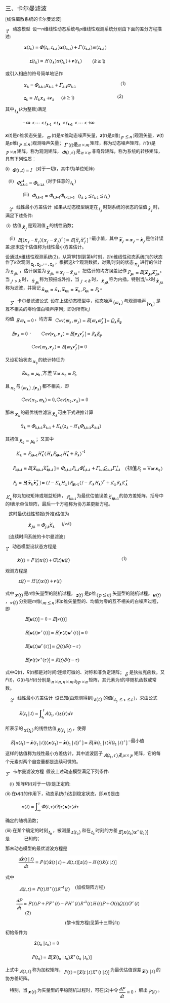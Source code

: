 <div class=Section1>
<p class=MsoNormal style='layout-grid-mode:char'><span lang=ZH-CN
style='font-size:14.0pt;font-family:宋体_GB2312'>三、卡尔曼滤波</span></p>
<p class=MsoNormal style='line-height:12.0pt;layout-grid-mode:char'><span
lang=EN-US style='font-family:宋体_GB2312'>[</span><span lang=ZH-CN
style='font-family:宋体_GB2312'>线性离散系统的卡尔曼滤波</span><span lang=EN-US
style='font-family:宋体_GB2312'>] </span></p>
<p class=MsoNormal style='line-height:12.0pt;layout-grid-mode:char'><sub><span
lang=EN-US style='font-family:宋体_GB2312'><img width=16 height=20
src="res/17e9d95da129bdd93c34fb6cc6aaaa52_5904_files/image002.gif" u1:shapes="_x0000_i1025"
align=absmiddle></span></sub><span lang=EN-US style='font-family:宋体_GB2312'>&nbsp;
</span><span lang=ZH-CN style='font-family:宋体_GB2312'>动态模型</span><span
lang=EN-US style='font-family:宋体_GB2312'>&nbsp; </span><span lang=ZH-CN
style='font-family:宋体_GB2312'>设一</span><i><span lang=EN-US>n</span></i><span
lang=ZH-CN style='font-family:宋体_GB2312'>维线性动态系统与</span><i><span lang=EN-US>p</span></i><span
lang=ZH-CN style='font-family:宋体_GB2312'>维线性观测系统分别由下面的差分方程描述</span><span
lang=EN-US style='font-family:宋体_GB2312'>:</span></p>
<p class=MsoNormal style='line-height:12.0pt;layout-grid-mode:char'><span
lang=EN-US style='font-family:宋体_GB2312'>&nbsp;&nbsp;&nbsp;&nbsp;&nbsp;&nbsp;&nbsp;&nbsp;&nbsp;&nbsp;&nbsp;&nbsp;&nbsp;&nbsp;&nbsp;
<sub><img width=267 height=24
src="res/17e9d95da129bdd93c34fb6cc6aaaa52_5904_files/image004.gif" u1:shapes="_x0000_i1026"></sub></span></p>
<p class=MsoNormal style='line-height:12.0pt;layout-grid-mode:char'><span
lang=EN-US style='font-family:宋体_GB2312'>&nbsp;&nbsp;&nbsp;&nbsp;&nbsp;&nbsp;&nbsp;&nbsp;&nbsp;&nbsp;&nbsp;&nbsp;&nbsp;&nbsp;&nbsp;&nbsp;&nbsp;&nbsp;&nbsp;&nbsp;
<sub><img width=171 height=24
src="res/17e9d95da129bdd93c34fb6cc6aaaa52_5904_files/image006.gif" u1:shapes="_x0000_i1027"></sub>&nbsp;&nbsp;&nbsp;&nbsp;&nbsp;&nbsp;&nbsp;&nbsp;<sub><img
width=47 height=21 src="res/17e9d95da129bdd93c34fb6cc6aaaa52_5904_files/image008.gif"
u1:shapes="_x0000_i1028"></sub></span></p>
<p class=MsoNormal style='line-height:12.0pt;layout-grid-mode:char'><span
lang=ZH-CN style='font-family:宋体_GB2312'>或引入相应的符号简单地记作</span></p>
<p class=MsoNormal style='line-height:12.0pt;layout-grid-mode:char'><span
lang=EN-US style='font-family:宋体_GB2312'>&nbsp;&nbsp;&nbsp;&nbsp;&nbsp;&nbsp;&nbsp;&nbsp;&nbsp;&nbsp;&nbsp;&nbsp;&nbsp;&nbsp;&nbsp;
<sub><img width=169 height=25
src="res/17e9d95da129bdd93c34fb6cc6aaaa52_5904_files/image010.gif" u1:shapes="_x0000_i1029"
align=absmiddle></sub>&nbsp;&nbsp;&nbsp;&nbsp;&nbsp;&nbsp;&nbsp;&nbsp;&nbsp;&nbsp;&nbsp;&nbsp;&nbsp;&nbsp;&nbsp;&nbsp;&nbsp;&nbsp;&nbsp;&nbsp;&nbsp;&nbsp;&nbsp;&nbsp;&nbsp;&nbsp;&nbsp;&nbsp;&nbsp;&nbsp;&nbsp;&nbsp;&nbsp;&nbsp;&nbsp;&nbsp;&nbsp;&nbsp;&nbsp;&nbsp;(</span><span
lang=EN-US>1</span><span lang=EN-US style='font-family:宋体_GB2312'>)</span></p>
<p class=MsoNormal style='line-height:12.0pt;layout-grid-mode:char'><span
lang=EN-US style='font-family:宋体_GB2312'>&nbsp;&nbsp;&nbsp;&nbsp;&nbsp;&nbsp;&nbsp;&nbsp;&nbsp;&nbsp;&nbsp;&nbsp;&nbsp;&nbsp;&nbsp;
<sub><img width=101 height=24
src="res/17e9d95da129bdd93c34fb6cc6aaaa52_5904_files/image012.gif" u1:shapes="_x0000_i1030"
align=absmiddle></sub>&nbsp;&nbsp;&nbsp;&nbsp;&nbsp;<sub><img width=47
height=21 src="res/17e9d95da129bdd93c34fb6cc6aaaa52_5904_files/image014.gif"
u1:shapes="_x0000_i1031" align=absmiddle></sub>&nbsp;&nbsp;&nbsp;&nbsp;&nbsp;&nbsp;&nbsp;&nbsp;&nbsp;&nbsp;&nbsp;&nbsp;&nbsp;&nbsp;&nbsp;&nbsp;&nbsp;&nbsp;&nbsp;&nbsp;&nbsp;&nbsp;&nbsp;&nbsp;&nbsp;&nbsp;&nbsp;&nbsp;&nbsp;&nbsp;&nbsp;&nbsp;&nbsp;&nbsp;&nbsp;&nbsp;&nbsp;&nbsp;(</span><span
lang=EN-US>2</span><span lang=EN-US style='font-family:宋体_GB2312'>)</span></p>
<p class=MsoNormal style='line-height:12.0pt;layout-grid-mode:char'><span
lang=ZH-CN style='font-family:宋体_GB2312'>其中</span><sub><span lang=EN-US
style='font-family:宋体_GB2312'><img width=15 height=24
src="res/17e9d95da129bdd93c34fb6cc6aaaa52_5904_files/image016.gif" u1:shapes="_x0000_i1032"
align=absmiddle></span></sub><span lang=EN-US style='font-family:宋体_GB2312'>(</span><i><span
lang=EN-US>k</span></i><span lang=ZH-CN style='font-family:宋体_GB2312'>为整数</span><span
lang=EN-US style='font-family:宋体_GB2312'>)</span><span lang=ZH-CN
style='font-family:宋体_GB2312'>满足</span></p>
<p class=MsoNormal style='line-height:12.0pt;layout-grid-mode:char'><span
lang=EN-US style='font-family:宋体_GB2312'>&nbsp;&nbsp;&nbsp;&nbsp; &nbsp;&nbsp;&nbsp;&nbsp;&nbsp;&nbsp;&nbsp;&nbsp;&nbsp;&nbsp;<sub><img
width=232 height=24 src="res/17e9d95da129bdd93c34fb6cc6aaaa52_5904_files/image018.gif"
u1:shapes="_x0000_i1033"></sub></span></p>
<p class=MsoNormal style='line-height:12.0pt;layout-grid-mode:char'><b><i><span
lang=EN-US>x</span></i></b><span lang=EN-US>(<i>t</i>)</span><span lang=ZH-CN
style='font-family:宋体_GB2312'>是</span><i><span lang=EN-US>n</span></i><span
lang=ZH-CN style='font-family:宋体_GB2312'>维状态矢量，</span><i><sub><span lang=EN-US
style='font-family:宋体_GB2312'><img width=17 height=15
src="res/17e9d95da129bdd93c34fb6cc6aaaa52_5904_files/image020.gif" u1:shapes="_x0000_i1034"
align=absmiddle></span></sub></i><span lang=EN-US>(<i>t</i>)</span><span
lang=ZH-CN style='font-family:宋体_GB2312'>是</span><i><span lang=EN-US>m</span></i><span
lang=ZH-CN style='font-family:宋体_GB2312'>维动态噪声矢量，</span><b><i><span lang=EN-US>z</span></i></b><span
lang=EN-US>(<i>t</i>)</span><span lang=ZH-CN style='font-family:宋体_GB2312'>是</span><i><span
lang=EN-US>p</span></i><span lang=ZH-CN style='font-family:宋体_GB2312'>维</span><span
lang=EN-US style='font-family:宋体_GB2312'>(<sub><img width=40 height=20
src="res/17e9d95da129bdd93c34fb6cc6aaaa52_5904_files/image022.gif" u1:shapes="_x0000_i1035"
align=absmiddle></sub>)</span><span lang=ZH-CN style='font-family:宋体_GB2312'>观测矢量，</span><b><i><span
lang=EN-US>v</span></i></b><span lang=EN-US>(<i>t</i>)</span><span lang=ZH-CN
style='font-family:宋体_GB2312'>是</span><i><span lang=EN-US>p</span></i><span
lang=ZH-CN style='font-family:宋体_GB2312'>维</span><span lang=EN-US
style='font-family:宋体_GB2312'>(<sub><img width=40 height=20
src="res/17e9d95da129bdd93c34fb6cc6aaaa52_5904_files/image024.gif" u1:shapes="_x0000_i1036"
align=absmiddle></sub>)</span><span lang=ZH-CN style='font-family:宋体_GB2312'>观测噪声矢量；</span><sub><span
lang=EN-US style='font-family:宋体_GB2312'><img width=84 height=23
src="res/17e9d95da129bdd93c34fb6cc6aaaa52_5904_files/image026.gif" u1:shapes="_x0000_i1037"
align=absmiddle></span></sub><span lang=ZH-CN style='font-family:宋体_GB2312'>矩阵，称为动态噪声矩阵，</span><i><span
lang=EN-US>H</span></i><span lang=EN-US>(<i>t</i>)</span><span lang=ZH-CN
style='font-family:宋体_GB2312'>是</span><sub><span lang=EN-US style='font-family:
宋体_GB2312'><img width=37 height=17
src="res/17e9d95da129bdd93c34fb6cc6aaaa52_5904_files/image028.gif" u1:shapes="_x0000_i1038"
align=absmiddle></span></sub><span lang=ZH-CN style='font-family:宋体_GB2312'>矩阵，称为观测矩阵，</span><sub><span
lang=EN-US style='font-family:宋体_GB2312'><img width=47 height=21
src="res/17e9d95da129bdd93c34fb6cc6aaaa52_5904_files/image030.gif" u1:shapes="_x0000_i1039"
align=absmiddle></span></sub><span lang=ZH-CN style='font-family:宋体_GB2312'>是</span><sub><span
lang=EN-US style='font-family:宋体_GB2312'><img width=35 height=16
src="res/17e9d95da129bdd93c34fb6cc6aaaa52_5904_files/image032.gif" u1:shapes="_x0000_i1059"
align=absmiddle></span></sub><span lang=ZH-CN style='font-family:宋体_GB2312'>非奇异矩阵，称为系统的转移矩阵，具有下列性质∶</span></p>
<p class=MsoNormal style='line-height:12.0pt;layout-grid-mode:char'><span
lang=EN-US>(i</span><span lang=EN-US style='font-family:宋体_GB2312'>)&nbsp; <sub><img
width=69 height=21 src="res/17e9d95da129bdd93c34fb6cc6aaaa52_5904_files/image034.gif"
u1:shapes="_x0000_i1060" align=absmiddle></sub>&nbsp;&nbsp;(</span><span
lang=ZH-CN style='font-family:宋体_GB2312'>对于一切</span><i><span lang=EN-US>t</span></i><span
lang=ZH-CN style='font-family:宋体_GB2312'>，其中</span><i><span lang=EN-US>I</span></i><span
lang=ZH-CN style='font-family:宋体_GB2312'>为单位矩阵</span><span lang=EN-US
style='font-family:宋体_GB2312'>)</span></p>
<p class=MsoNormal style='line-height:12.0pt;layout-grid-mode:char'><span
lang=EN-US style='font-family:宋体_GB2312'>&nbsp;&nbsp; (</span><span lang=EN-US>ii</span><span
lang=EN-US style='font-family:宋体_GB2312'>)&nbsp; <sub><img width=92 height=27
src="res/17e9d95da129bdd93c34fb6cc6aaaa52_5904_files/image036.gif" u1:shapes="_x0000_i1061"
align=absmiddle></sub>&nbsp;(</span><span lang=ZH-CN style='font-family:宋体_GB2312'>对于任意的</span><sub><span
lang=EN-US style='font-family:宋体_GB2312'><img width=15 height=24
src="res/17e9d95da129bdd93c34fb6cc6aaaa52_5904_files/image038.gif" u1:shapes="_x0000_i1062"
align=absmiddle></span></sub><span lang=EN-US style='font-family:宋体_GB2312'>)</span></p>
<p class=MsoNormal style='margin-left:36.0pt;text-indent:-18.0pt;line-height:
12.0pt;layout-grid-mode:char'><span lang=EN-US style='font-size:7.0pt'>&nbsp;&nbsp;&nbsp;&nbsp;&nbsp;&nbsp;&nbsp;&nbsp;&nbsp;&nbsp;&nbsp;
</span><span lang=EN-US style='font-family:宋体_GB2312'>(</span><span lang=EN-US>iii</span><span
lang=EN-US style='font-family:宋体_GB2312'>)&nbsp; <sub><img width=139 height=25
src="res/17e9d95da129bdd93c34fb6cc6aaaa52_5904_files/image040.gif" u1:shapes="_x0000_i1063"
align=absmiddle></sub>&nbsp;&nbsp;<sub><img width=105 height=24
src="res/17e9d95da129bdd93c34fb6cc6aaaa52_5904_files/image042.gif" u1:shapes="_x0000_i1064"
align=absmiddle></sub></span></p>
<p class=MsoNormal style='line-height:12.0pt;layout-grid-mode:char'><span
lang=EN-US style='font-family:宋体_GB2312'>&nbsp;&nbsp; <sub><img width=17
height=20 src="res/17e9d95da129bdd93c34fb6cc6aaaa52_5904_files/image044.gif"
u1:shapes="_x0000_i1065" align=absmiddle></sub>&nbsp;&nbsp;</span><span
lang=ZH-CN style='font-family:宋体_GB2312'>线性最小方差估计</span><span lang=EN-US
style='font-family:宋体_GB2312'>&nbsp; </span><span lang=ZH-CN style='font-family:
宋体_GB2312'>如果从动态模型确定在</span><sub><span lang=EN-US style='font-family:宋体_GB2312'><img
width=15 height=25 src="res/17e9d95da129bdd93c34fb6cc6aaaa52_5904_files/image046.gif"
u1:shapes="_x0000_i1066" align=absmiddle></span></sub><span lang=ZH-CN
style='font-family:宋体_GB2312'>时刻系统的状态的估值</span><sub><span lang=EN-US
style='font-family:宋体_GB2312'><img width=19 height=25
src="res/17e9d95da129bdd93c34fb6cc6aaaa52_5904_files/image048.gif" u1:shapes="_x0000_i1067"
align=absmiddle></span></sub><span lang=ZH-CN style='font-family:宋体_GB2312'>时，满足下述条件</span><span
lang=EN-US style='font-family:宋体_GB2312'>:</span></p>
<p class=MsoNormal style='line-height:12.0pt;layout-grid-mode:char'><span
lang=EN-US style='font-family:宋体_GB2312'>&nbsp;(</span><span lang=EN-US>i</span><span
lang=EN-US style='font-family:宋体_GB2312'>)&nbsp; </span><span lang=ZH-CN
style='font-family:宋体_GB2312'>估值</span><sub><span lang=EN-US style='font-family:
宋体_GB2312'><img width=20 height=25
src="res/17e9d95da129bdd93c34fb6cc6aaaa52_5904_files/image050.gif" u1:shapes="_x0000_i1068"
align=absmiddle></span></sub><span lang=ZH-CN style='font-family:宋体_GB2312'>是观测值</span><sub><span
lang=EN-US style='font-family:宋体_GB2312'><img width=12 height=15
src="res/17e9d95da129bdd93c34fb6cc6aaaa52_5904_files/image052.gif" u1:shapes="_x0000_i1069"
align=absmiddle></span></sub><span lang=ZH-CN style='font-family:宋体_GB2312'>的线性函数；</span></p>
<p class=MsoNormal style='line-height:12.0pt;layout-grid-mode:char'><span
lang=EN-US style='font-family:宋体_GB2312'>&nbsp;&nbsp;&nbsp; (</span><span
lang=EN-US>ii</span><span lang=EN-US style='font-family:宋体_GB2312'>)&nbsp; <sub><img
width=228 height=27 src="res/17e9d95da129bdd93c34fb6cc6aaaa52_5904_files/image054.gif"
u1:shapes="_x0000_i1070" align=absmiddle></sub>=</span><span lang=ZH-CN
style='font-family:宋体_GB2312'>最小值，其中</span><sub><span lang=EN-US
style='font-family:宋体_GB2312'><img width=87 height=25
src="res/17e9d95da129bdd93c34fb6cc6aaaa52_5904_files/image056.gif" u1:shapes="_x0000_i1071"
align=absmiddle></span></sub><span lang=ZH-CN style='font-family:宋体_GB2312'>是估计误差</span><span
lang=EN-US style='font-family:宋体_GB2312'>;</span><span lang=ZH-CN
style='font-family:宋体_GB2312'>那末这个估值称为线性最小方差估计。</span></p>
<p class=MsoNormal style='line-height:12.0pt;layout-grid-mode:char'><span
lang=ZH-CN style='font-family:宋体_GB2312'>设通过</span><i><span lang=EN-US>p</span></i><span
lang=ZH-CN style='font-family:宋体_GB2312'>维线性观测系统</span><span lang=EN-US
style='font-family:宋体_GB2312'>(</span><span lang=EN-US>2</span><span
lang=EN-US style='font-family:宋体_GB2312'>)</span><span lang=ZH-CN
style='font-family:宋体_GB2312'>，从第</span><span lang=EN-US>1</span><span
lang=ZH-CN style='font-family:宋体_GB2312'>时刻到第</span><i><span lang=EN-US>k</span></i><span
lang=ZH-CN style='font-family:宋体_GB2312'>时刻，对</span><i><span lang=EN-US>n</span></i><span
lang=ZH-CN style='font-family:宋体_GB2312'>维线性动态系统</span><span lang=EN-US
style='font-family:宋体_GB2312'>(</span><span lang=EN-US>1</span><span
lang=EN-US style='font-family:宋体_GB2312'>)</span><span lang=ZH-CN
style='font-family:宋体_GB2312'>的状态作了</span><i><span lang=EN-US>k</span></i><span
lang=ZH-CN style='font-family:宋体_GB2312'>次观测</span><sub><span lang=EN-US
style='font-family:宋体_GB2312'><img width=79 height=24
src="res/17e9d95da129bdd93c34fb6cc6aaaa52_5904_files/image058.gif" u1:shapes="_x0000_i1072"
align=absmiddle></span></sub><span lang=ZH-CN style='font-family:宋体_GB2312'>，根据这</span><i><span
lang=EN-US>k</span></i><span lang=ZH-CN style='font-family:宋体_GB2312'>个观测数据，对第</span><i><span
lang=EN-US>j</span></i><span lang=ZH-CN style='font-family:宋体_GB2312'>时刻的状态</span><sub><span
lang=EN-US style='font-family:宋体_GB2312'><img width=20 height=25
src="res/17e9d95da129bdd93c34fb6cc6aaaa52_5904_files/image060.gif" u1:shapes="_x0000_i1073"
align=absmiddle></span></sub><span lang=ZH-CN style='font-family:宋体_GB2312'>进行的估计为</span><sub><span
lang=EN-US style='font-family:宋体_GB2312'><img width=27 height=25
src="res/17e9d95da129bdd93c34fb6cc6aaaa52_5904_files/image062.gif" u1:shapes="_x0000_i1074"
align=absmiddle></span></sub><span lang=EN-US style='font-family:宋体_GB2312'> </span><span
lang=ZH-CN style='font-family:宋体_GB2312'>，估计误差为</span><sub><span lang=EN-US
style='font-family:宋体_GB2312'><img width=101 height=25
src="res/17e9d95da129bdd93c34fb6cc6aaaa52_5904_files/image064.gif" u1:shapes="_x0000_i1075"
align=absmiddle></span></sub><span lang=ZH-CN style='font-family:宋体_GB2312'>，把估计的均方误差记作</span><sub><span
lang=EN-US style='font-family:宋体_GB2312'><img width=105 height=27
src="res/17e9d95da129bdd93c34fb6cc6aaaa52_5904_files/image066.gif" u1:shapes="_x0000_i1076"
align=absmiddle></span></sub><span lang=ZH-CN style='font-family:宋体_GB2312'>。当</span><sub><span
lang=EN-US style='font-family:宋体_GB2312'><img width=39 height=21
src="res/17e9d95da129bdd93c34fb6cc6aaaa52_5904_files/image068.gif" u1:shapes="_x0000_i1077"
align=absmiddle></span></sub><span lang=ZH-CN style='font-family:宋体_GB2312'>时，</span><sub><span
lang=EN-US style='font-family:宋体_GB2312'><img width=27 height=25
src="res/17e9d95da129bdd93c34fb6cc6aaaa52_5904_files/image070.gif" u1:shapes="_x0000_i1078"
align=absmiddle></span></sub><span lang=ZH-CN style='font-family:宋体_GB2312'>称为预报或外推，当</span><sub><span
lang=EN-US style='font-family:宋体_GB2312'><img width=39 height=21
src="res/17e9d95da129bdd93c34fb6cc6aaaa52_5904_files/image072.gif" u1:shapes="_x0000_i1079"
align=absmiddle></span></sub><span lang=ZH-CN style='font-family:宋体_GB2312'>时，</span><sub><span
lang=EN-US style='font-family:宋体_GB2312'><img width=27 height=25
src="res/17e9d95da129bdd93c34fb6cc6aaaa52_5904_files/image074.gif" u1:shapes="_x0000_i1080"
align=absmiddle></span></sub><span lang=ZH-CN style='font-family:宋体_GB2312'>称为内插。特别当</span><i><span
lang=EN-US>j</span></i><span lang=EN-US>=<i>k</i></span><span lang=ZH-CN
style='font-family:宋体_GB2312'>时</span><sub><span lang=EN-US style='font-family:
宋体_GB2312'><img width=27 height=25
src="res/17e9d95da129bdd93c34fb6cc6aaaa52_5904_files/image076.gif" u1:shapes="_x0000_i1081"
align=absmiddle></span></sub><span lang=ZH-CN style='font-family:宋体_GB2312'>称为滤波，并简记</span><sub><span
lang=EN-US style='font-family:宋体_GB2312'><img width=188 height=25
src="res/17e9d95da129bdd93c34fb6cc6aaaa52_5904_files/image078.gif" u1:shapes="_x0000_i1082"
align=absmiddle></span></sub><span lang=ZH-CN style='font-family:宋体_GB2312'>。</span></p>
<p class=MsoNormal style='line-height:12.0pt;layout-grid-mode:char'><span
lang=EN-US style='font-family:宋体_GB2312'>&nbsp;&nbsp;&nbsp; <sub><img width=17
height=21 src="res/17e9d95da129bdd93c34fb6cc6aaaa52_5904_files/image080.gif"
u1:shapes="_x0000_i1083" align=absmiddle></sub>&nbsp;&nbsp;</span><span
lang=ZH-CN style='font-family:宋体_GB2312'>卡尔曼滤波公式</span><span lang=EN-US
style='font-family:宋体_GB2312'>&nbsp; </span><span lang=ZH-CN style='font-family:
宋体_GB2312'>设在上述动态模型中，动态噪声</span><sub><span lang=EN-US style='font-family:宋体_GB2312'><img
width=36 height=24 src="res/17e9d95da129bdd93c34fb6cc6aaaa52_5904_files/image082.gif"
u1:shapes="_x0000_i1084" align=absmiddle></span></sub><span lang=ZH-CN
style='font-family:宋体_GB2312'>与观测噪声</span><sub><span lang=EN-US
style='font-family:宋体_GB2312'><img width=32 height=24
src="res/17e9d95da129bdd93c34fb6cc6aaaa52_5904_files/image084.gif" u1:shapes="_x0000_i1085"
align=absbottom></span></sub><span lang=ZH-CN style='font-family:宋体_GB2312'>是互不相关的零均值白噪声序列；即对所有</span><i><span
lang=EN-US>k,j</span></i></p>
<p class=MsoNormal style='line-height:12.0pt;layout-grid-mode:char'><span
lang=ZH-CN style='font-family:宋体_GB2312'>均值 </span><sub><span lang=EN-US
style='font-family:宋体_GB2312'><img width=61 height=24
src="res/17e9d95da129bdd93c34fb6cc6aaaa52_5904_files/image086.gif" u1:shapes="_x0000_i1086"
align=absmiddle></span></sub><span lang=ZH-CN style='font-family:宋体_GB2312'>，均方差</span><span
lang=EN-US style='font-family:宋体_GB2312'>&nbsp; <sub><img width=215 height=27
src="res/17e9d95da129bdd93c34fb6cc6aaaa52_5904_files/image088.gif" u1:shapes="_x0000_i1087"
align=absmiddle></sub></span></p>
<p class=MsoNormal style='line-height:12.0pt;layout-grid-mode:char'><span
lang=EN-US style='font-family:宋体_GB2312'>&nbsp;&nbsp;&nbsp;&nbsp; <sub><img
width=56 height=24 src="res/17e9d95da129bdd93c34fb6cc6aaaa52_5904_files/image090.gif"
u1:shapes="_x0000_i1088" align=absmiddle></sub>&nbsp;,&nbsp;&nbsp;&nbsp;&nbsp;&nbsp;&nbsp;&nbsp;&nbsp;
<sub><img width=197 height=27
src="res/17e9d95da129bdd93c34fb6cc6aaaa52_5904_files/image092.gif" u1:shapes="_x0000_i1089"
align=absmiddle></sub></span></p>
<p class=MsoNormal style='line-height:12.0pt;layout-grid-mode:char'><span
lang=EN-US style='font-family:宋体_GB2312'>&nbsp;&nbsp;&nbsp;&nbsp;&nbsp;&nbsp;&nbsp;&nbsp;&nbsp;&nbsp;&nbsp;&nbsp;&nbsp;&nbsp;&nbsp;&nbsp;&nbsp;&nbsp;&nbsp;&nbsp;&nbsp;&nbsp;
<sub><img width=180 height=27
src="res/17e9d95da129bdd93c34fb6cc6aaaa52_5904_files/image094.gif" u1:shapes="_x0000_i1090"></sub></span></p>
<p class=MsoNormal style='line-height:12.0pt;layout-grid-mode:char'><span
lang=ZH-CN style='font-family:宋体_GB2312'>又设初始状态</span><sub><span lang=EN-US
style='font-family:宋体_GB2312'><img width=20 height=24
src="res/17e9d95da129bdd93c34fb6cc6aaaa52_5904_files/image096.gif" u1:shapes="_x0000_i1091"
align=absmiddle></span></sub><span lang=ZH-CN style='font-family:宋体_GB2312'>的统计特征为</span></p>
<p class=MsoNormal style='line-height:12.0pt;layout-grid-mode:char'><span
lang=EN-US style='font-family:宋体_GB2312'>&nbsp;&nbsp;&nbsp;&nbsp;&nbsp;&nbsp;&nbsp;&nbsp;&nbsp;&nbsp;&nbsp;&nbsp;&nbsp;
<sub><img width=179 height=24
src="res/17e9d95da129bdd93c34fb6cc6aaaa52_5904_files/image098.gif" u1:shapes="_x0000_i1092"></sub></span></p>
<p class=MsoNormal style='line-height:12.0pt;layout-grid-mode:char'><span
lang=ZH-CN style='font-family:宋体_GB2312'>且</span><sub><span lang=EN-US
style='font-family:宋体_GB2312'><img width=20 height=24
src="res/17e9d95da129bdd93c34fb6cc6aaaa52_5904_files/image100.gif" u1:shapes="_x0000_i1093"
align=absmiddle></span></sub><span lang=ZH-CN style='font-family:宋体_GB2312'>与</span><sub><span
lang=EN-US style='font-family:宋体_GB2312'><img width=69 height=24
src="res/17e9d95da129bdd93c34fb6cc6aaaa52_5904_files/image102.gif" u1:shapes="_x0000_i1094"
align=absmiddle></span></sub><span lang=ZH-CN style='font-family:宋体_GB2312'>都不相关，即</span></p>
<p class=MsoNormal style='line-height:12.0pt;layout-grid-mode:char'><span
lang=EN-US style='font-family:宋体_GB2312'>&nbsp;&nbsp;&nbsp;&nbsp;&nbsp;&nbsp;&nbsp;&nbsp;&nbsp;&nbsp;&nbsp;&nbsp;&nbsp;
<sub><img width=216 height=24
src="res/17e9d95da129bdd93c34fb6cc6aaaa52_5904_files/image104.gif" u1:shapes="_x0000_i1095"></sub></span></p>
<p class=MsoNormal style='line-height:12.0pt;layout-grid-mode:char'><span
lang=ZH-CN style='font-family:宋体_GB2312'>那末</span><sub><span lang=EN-US
style='font-family:宋体_GB2312'><img width=20 height=24
src="res/17e9d95da129bdd93c34fb6cc6aaaa52_5904_files/image106.gif" u1:shapes="_x0000_i1096"
align=absmiddle></span></sub><span lang=ZH-CN style='font-family:宋体_GB2312'>的最优线性滤波</span><sub><span
lang=EN-US style='font-family:宋体_GB2312'><img width=20 height=24
src="res/17e9d95da129bdd93c34fb6cc6aaaa52_5904_files/image108.gif" u1:shapes="_x0000_i1097"
align=absmiddle></span></sub><span lang=ZH-CN style='font-family:宋体_GB2312'>可由下式递推计算</span></p>
<p class=MsoNormal style='line-height:12.0pt;layout-grid-mode:char'><span
lang=EN-US style='font-family:宋体_GB2312'>&nbsp;&nbsp;&nbsp;&nbsp;&nbsp;&nbsp;&nbsp;&nbsp;&nbsp;&nbsp;&nbsp;&nbsp;
<sub><img width=260 height=25
src="res/17e9d95da129bdd93c34fb6cc6aaaa52_5904_files/image110.gif" u1:shapes="_x0000_i1098"></sub></span></p>
<p class=MsoNormal style='line-height:12.0pt;layout-grid-mode:char'><span
lang=ZH-CN style='font-family:宋体_GB2312'>其初值</span><sub><span lang=EN-US
style='font-family:宋体_GB2312'><img width=55 height=24
src="res/17e9d95da129bdd93c34fb6cc6aaaa52_5904_files/image112.gif" u1:shapes="_x0000_i1099"
align=absmiddle></span></sub><span lang=ZH-CN style='font-family:宋体_GB2312'>；又其中</span></p>
<p class=MsoNormal style='line-height:12.0pt;layout-grid-mode:char'><span
lang=EN-US style='font-family:宋体_GB2312'>&nbsp;&nbsp;&nbsp;&nbsp;&nbsp;&nbsp;&nbsp;&nbsp;
<sub><img width=223 height=27
src="res/17e9d95da129bdd93c34fb6cc6aaaa52_5904_files/image114.gif" u1:shapes="_x0000_i1100"></sub></span></p>
<p class=MsoNormal style='line-height:12.0pt;layout-grid-mode:char'><span
lang=EN-US style='font-family:宋体_GB2312'>&nbsp;&nbsp;&nbsp;&nbsp;&nbsp; <sub><img
width=345 height=27 src="res/17e9d95da129bdd93c34fb6cc6aaaa52_5904_files/image116.gif"
u1:shapes="_x0000_i1101"></sub>&nbsp;&nbsp;&nbsp;<sub><img width=123 height=24
src="res/17e9d95da129bdd93c34fb6cc6aaaa52_5904_files/image118.gif" u1:shapes="_x0000_i1102"></sub></span></p>
<p class=MsoNormal style='line-height:12.0pt;layout-grid-mode:char'><span
lang=EN-US style='font-family:宋体_GB2312'>&nbsp;&nbsp;&nbsp;&nbsp;&nbsp; <sub><img
width=368 height=27 src="res/17e9d95da129bdd93c34fb6cc6aaaa52_5904_files/image120.gif"
u1:shapes="_x0000_i1103"></sub></span></p>
<p class=MsoNormal style='line-height:12.0pt;layout-grid-mode:char'><sub><span
lang=EN-US style='font-family:宋体_GB2312'><img width=23 height=24
src="res/17e9d95da129bdd93c34fb6cc6aaaa52_5904_files/image122.gif" u1:shapes="_x0000_i1104"
align=absmiddle></span></sub><span lang=ZH-CN style='font-family:宋体_GB2312'>称为加权矩阵或增益矩阵，</span><sub><span
lang=EN-US style='font-family:宋体_GB2312'><img width=35 height=25
src="res/17e9d95da129bdd93c34fb6cc6aaaa52_5904_files/image124.gif" u1:shapes="_x0000_i1105"
align=absmiddle></span></sub><span lang=ZH-CN style='font-family:宋体_GB2312'>为最优估值误差</span><sub><span
lang=EN-US style='font-family:宋体_GB2312'><img width=36 height=25
src="res/17e9d95da129bdd93c34fb6cc6aaaa52_5904_files/image126.gif" u1:shapes="_x0000_i1106"
align=absmiddle></span></sub><span lang=ZH-CN style='font-family:宋体_GB2312'>的协方差矩阵，括号中的</span><i><span
lang=EN-US>I</span></i><span lang=ZH-CN style='font-family:宋体_GB2312'>表示单位矩阵，最后一个方程称为协方差更新方程。</span></p>
<p class=MsoNormal style='line-height:12.0pt;layout-grid-mode:char'><span
lang=EN-US style='font-family:宋体_GB2312'>&nbsp;&nbsp; </span><span lang=ZH-CN
style='font-family:宋体_GB2312'>这时最优线性预报</span><span lang=EN-US style='font-family:
宋体_GB2312'>(</span><span lang=ZH-CN style='font-family:宋体_GB2312'>外推</span><span
lang=EN-US style='font-family:宋体_GB2312'>)</span><span lang=ZH-CN
style='font-family:宋体_GB2312'>估值为</span></p>
<p class=MsoNormal style='line-height:12.0pt;layout-grid-mode:char'><span
lang=EN-US style='font-family:宋体_GB2312'>&nbsp;&nbsp;&nbsp;&nbsp;&nbsp;&nbsp;&nbsp;&nbsp;&nbsp;&nbsp;&nbsp;&nbsp;&nbsp;&nbsp;&nbsp;&nbsp;&nbsp;&nbsp;&nbsp;
<sub><img width=88 height=26
src="res/17e9d95da129bdd93c34fb6cc6aaaa52_5904_files/image128.gif" u1:shapes="_x0000_i1107"
align=absmiddle></sub>&nbsp;&nbsp;&nbsp;&nbsp;&nbsp;&nbsp;(</span><i><span
lang=EN-US>j</span></i><span lang=EN-US>&gt;<i>k</i></span><span lang=EN-US
style='font-family:宋体_GB2312'>)</span></p>
<p class=MsoNormal style='line-height:12.0pt;layout-grid-mode:char'><span
lang=EN-US style='font-family:宋体_GB2312'>&nbsp;&nbsp; [</span><span lang=ZH-CN
style='font-family:宋体_GB2312'>连续时间系统的卡尔曼滤波</span><span lang=EN-US
style='font-family:宋体_GB2312'>]</span></p>
<p class=MsoNormal style='line-height:12.0pt;layout-grid-mode:char'><sub><span
lang=EN-US style='font-family:宋体_GB2312'><img width=15 height=20
src="res/17e9d95da129bdd93c34fb6cc6aaaa52_5904_files/image130.gif" u1:shapes="_x0000_i1108"
align=absmiddle></span></sub><span lang=EN-US style='font-family:宋体_GB2312'>&nbsp;
</span><span lang=ZH-CN style='font-family:宋体_GB2312'>动态模型设状态方程是</span></p>
<p class=MsoNormal style='line-height:12.0pt;layout-grid-mode:char'><span
lang=EN-US style='font-family:宋体_GB2312'>&nbsp;&nbsp;&nbsp;&nbsp;&nbsp;&nbsp;&nbsp;&nbsp;&nbsp;
<sub><img width=172 height=21
src="res/17e9d95da129bdd93c34fb6cc6aaaa52_5904_files/image132.gif" u1:shapes="_x0000_i1109"
align=absmiddle></sub>&nbsp;&nbsp;&nbsp;&nbsp;&nbsp;&nbsp;&nbsp;&nbsp;&nbsp;&nbsp;&nbsp;&nbsp;&nbsp;&nbsp;&nbsp;&nbsp;&nbsp;&nbsp;&nbsp;&nbsp;&nbsp;&nbsp;&nbsp;&nbsp;&nbsp;&nbsp;&nbsp;&nbsp;&nbsp;&nbsp;&nbsp;&nbsp;&nbsp;&nbsp;&nbsp;&nbsp;&nbsp;&nbsp;&nbsp;&nbsp;&nbsp;&nbsp;&nbsp;&nbsp;&nbsp;&nbsp;(</span><span
lang=EN-US>1</span><span lang=EN-US style='font-family:宋体_GB2312'>)</span></p>
<p class=MsoNormal style='line-height:12.0pt;layout-grid-mode:char'><span
lang=ZH-CN style='font-family:宋体_GB2312'>观测方程是</span></p>
<p class=MsoNormal style='line-height:12.0pt;layout-grid-mode:char'><span
lang=EN-US style='font-family:宋体_GB2312'>&nbsp;&nbsp;&nbsp;&nbsp;&nbsp;&nbsp;&nbsp;&nbsp;&nbsp;&nbsp;
<sub><img width=141 height=21
src="res/17e9d95da129bdd93c34fb6cc6aaaa52_5904_files/image134.gif" u1:shapes="_x0000_i1110"></sub></span></p>
<p class=MsoNormal style='line-height:12.0pt;layout-grid-mode:char'><span
lang=ZH-CN style='font-family:宋体_GB2312'>式中</span><sub><span lang=EN-US
style='font-family:宋体_GB2312'><img width=31 height=21
src="res/17e9d95da129bdd93c34fb6cc6aaaa52_5904_files/image136.gif" u1:shapes="_x0000_i1111"
align=absmiddle></span></sub><span lang=ZH-CN style='font-family:宋体_GB2312'>是</span><i><span
lang=EN-US>n</span></i><span lang=ZH-CN style='font-family:宋体_GB2312'>维矢量型的随机过程，</span><sub><span
lang=EN-US style='font-family:宋体_GB2312'><img width=29 height=21
src="res/17e9d95da129bdd93c34fb6cc6aaaa52_5904_files/image138.gif" u1:shapes="_x0000_i1112"
align=absmiddle></span></sub><span lang=ZH-CN style='font-family:宋体_GB2312'>是</span><i><span
lang=EN-US>p</span></i><span lang=ZH-CN style='font-family:宋体_GB2312'>维</span><sub><span
lang=EN-US style='font-family:宋体_GB2312'><img width=52 height=21
src="res/17e9d95da129bdd93c34fb6cc6aaaa52_5904_files/image140.gif" u1:shapes="_x0000_i1113"
align=absmiddle></span></sub><span lang=ZH-CN style='font-family:宋体_GB2312'>矢量型的随机过程。</span><sub><span
lang=EN-US style='font-family:宋体_GB2312'><img width=31 height=21
src="res/17e9d95da129bdd93c34fb6cc6aaaa52_5904_files/image142.gif" u1:shapes="_x0000_i1114"
align=absmiddle></span></sub><span lang=ZH-CN style='font-family:宋体_GB2312'>，</span><sub><span
lang=EN-US style='font-family:宋体_GB2312'><img width=29 height=21
src="res/17e9d95da129bdd93c34fb6cc6aaaa52_5904_files/image144.gif" u1:shapes="_x0000_i1115"
align=absmiddle></span></sub><span lang=ZH-CN style='font-family:宋体_GB2312'>分别是</span><i><span
lang=EN-US>m</span></i><span lang=ZH-CN style='font-family:宋体_GB2312'>维</span><span
lang=EN-US style='font-family:宋体_GB2312'>(<sub><img width=41 height=17
src="res/17e9d95da129bdd93c34fb6cc6aaaa52_5904_files/image146.gif" u1:shapes="_x0000_i1116"
align=absmiddle></sub>)</span><span lang=ZH-CN style='font-family:宋体_GB2312'>和</span><i><span
lang=EN-US>p</span></i><span lang=ZH-CN style='font-family:宋体_GB2312'>维矢量型的、均值为零的互不相关的白噪声过程，即</span></p>
<p class=MsoNormal style='line-height:12.0pt;layout-grid-mode:char'><span
lang=EN-US style='font-family:宋体_GB2312'>&nbsp;&nbsp;&nbsp;&nbsp;&nbsp;&nbsp;&nbsp;&nbsp;&nbsp;&nbsp;&nbsp;&nbsp;&nbsp;&nbsp;&nbsp;&nbsp;
<sub><img width=137 height=21
src="res/17e9d95da129bdd93c34fb6cc6aaaa52_5904_files/image148.gif" u1:shapes="_x0000_i1117"></sub></span></p>
<p class=MsoNormal style='line-height:12.0pt;layout-grid-mode:char'><span
lang=EN-US style='font-family:宋体_GB2312'>&nbsp;&nbsp;&nbsp;&nbsp;&nbsp;&nbsp;&nbsp;&nbsp;&nbsp;&nbsp;&nbsp;&nbsp;&nbsp;&nbsp;&nbsp;&nbsp;
<sub><img width=203 height=24
src="res/17e9d95da129bdd93c34fb6cc6aaaa52_5904_files/image150.gif" u1:shapes="_x0000_i1118"></sub></span></p>
<p class=MsoNormal style='line-height:12.0pt;layout-grid-mode:char'><span
lang=EN-US style='font-family:宋体_GB2312'>&nbsp;&nbsp;&nbsp;&nbsp;&nbsp;&nbsp;&nbsp;&nbsp;&nbsp;&nbsp;&nbsp;&nbsp;&nbsp;&nbsp;&nbsp;&nbsp;
<sub><img width=180 height=24
src="res/17e9d95da129bdd93c34fb6cc6aaaa52_5904_files/image152.gif" u1:shapes="_x0000_i1119"></sub></span></p>
<p class=MsoNormal style='line-height:12.0pt;layout-grid-mode:char'><span
lang=EN-US style='font-family:宋体_GB2312'>&nbsp;&nbsp;&nbsp;&nbsp;&nbsp;&nbsp;&nbsp;&nbsp;&nbsp;&nbsp;&nbsp;&nbsp;&nbsp;&nbsp;&nbsp;&nbsp;
<sub><img width=177 height=24
src="res/17e9d95da129bdd93c34fb6cc6aaaa52_5904_files/image154.gif" u1:shapes="_x0000_i1120"></sub></span></p>
<p class=MsoNormal style='line-height:12.0pt;layout-grid-mode:char'><span
lang=ZH-CN style='font-family:宋体_GB2312'>式中</span><i><span lang=EN-US>Q</span></i><span
lang=EN-US>(<i>t</i>)</span><span lang=ZH-CN style='font-family:宋体_GB2312'>，</span><i><span
lang=EN-US>R</span></i><span lang=EN-US>(<i>t</i>)</span><span lang=ZH-CN
style='font-family:宋体_GB2312'>都是对时间</span><i><span lang=EN-US>t</span></i><span
lang=ZH-CN style='font-family:宋体_GB2312'>连续可微的、对称和非负定矩阵；</span><sub><span
lang=EN-US style='font-family:宋体_GB2312'><img width=16 height=19
src="res/17e9d95da129bdd93c34fb6cc6aaaa52_5904_files/image156.gif" u1:shapes="_x0000_i1121"
align=absmiddle></span></sub><span lang=ZH-CN style='font-family:宋体_GB2312'>是狄拉克函数。又</span><i><span
lang=EN-US>F</span></i><span lang=EN-US>(<i>t</i>)</span><span lang=ZH-CN
style='font-family:宋体_GB2312'>，</span><i><span lang=EN-US>G</span></i><span
lang=EN-US>(<i>t</i>)</span><span lang=ZH-CN style='font-family:宋体_GB2312'>与</span><i><span
lang=EN-US>H</span></i><span lang=EN-US>(<i>t</i>)</span><span lang=ZH-CN
style='font-family:宋体_GB2312'>分别是</span><sub><span lang=EN-US style='font-family:
宋体_GB2312'><img width=120 height=23
src="res/17e9d95da129bdd93c34fb6cc6aaaa52_5904_files/image158.gif" u1:shapes="_x0000_i1122"
align=absmiddle></span></sub><span lang=ZH-CN style='font-family:宋体_GB2312'>矩阵，其元素为</span><i><span
lang=EN-US>t</span></i><span lang=ZH-CN style='font-family:宋体_GB2312'>的非随机函数或常数。</span></p>
<p class=MsoNormal style='line-height:12.0pt;layout-grid-mode:char'><span
lang=EN-US style='font-family:宋体_GB2312'>&nbsp;&nbsp;&nbsp; <sub><img width=17
height=20 src="res/17e9d95da129bdd93c34fb6cc6aaaa52_5904_files/image160.gif"
u1:shapes="_x0000_i1123" align=absmiddle></sub>&nbsp;&nbsp;</span><span
lang=ZH-CN style='font-family:宋体_GB2312'>线性最小方差估计</span><span lang=EN-US
style='font-family:宋体_GB2312'>&nbsp; </span><span lang=ZH-CN style='font-family:
宋体_GB2312'>设已知</span><span lang=EN-US style='font-family:宋体_GB2312'>(</span><span
lang=ZH-CN style='font-family:宋体_GB2312'>由观测得到</span><span lang=EN-US
style='font-family:宋体_GB2312'>)<sub><img width=32 height=21
src="res/17e9d95da129bdd93c34fb6cc6aaaa52_5904_files/image162.gif" u1:shapes="_x0000_i1124"
align=absmiddle></sub></span><span lang=ZH-CN style='font-family:宋体_GB2312'>的值</span><span
lang=EN-US style='font-family:宋体_GB2312'>(<sub><img width=63 height=24
src="res/17e9d95da129bdd93c34fb6cc6aaaa52_5904_files/image164.gif" u1:shapes="_x0000_i1125"
align=absmiddle></sub>)</span><span lang=ZH-CN style='font-family:宋体_GB2312'>，求由公式</span></p>
<p class=MsoNormal style='line-height:12.0pt;layout-grid-mode:char'><span
lang=EN-US style='font-family:宋体_GB2312'>&nbsp;&nbsp;&nbsp;&nbsp;&nbsp;&nbsp;&nbsp;&nbsp;&nbsp;&nbsp;&nbsp;
<sub><img width=175 height=37
src="res/17e9d95da129bdd93c34fb6cc6aaaa52_5904_files/image166.gif" u1:shapes="_x0000_i1126"></sub>&nbsp;&nbsp;</span></p>
<p class=MsoNormal style='line-height:12.0pt;layout-grid-mode:char'><span
lang=ZH-CN style='font-family:宋体_GB2312'>所表示的</span><sub><span lang=EN-US
style='font-family:宋体_GB2312'><img width=36 height=23
src="res/17e9d95da129bdd93c34fb6cc6aaaa52_5904_files/image168.gif" u1:shapes="_x0000_i1127"
align=absmiddle></span></sub><span lang=ZH-CN style='font-family:宋体_GB2312'>的线性估值</span><sub><span
lang=EN-US style='font-family:宋体_GB2312'><img width=51 height=23
src="res/17e9d95da129bdd93c34fb6cc6aaaa52_5904_files/image170.gif" u1:shapes="_x0000_i1128"
align=absmiddle></span></sub><span lang=ZH-CN style='font-family:宋体_GB2312'>，使得</span></p>
<p class=MsoNormal style='line-height:12.0pt;layout-grid-mode:char'><span
lang=EN-US style='font-family:宋体_GB2312'>&nbsp;&nbsp;&nbsp; <sub><img
width=375 height=24 src="res/17e9d95da129bdd93c34fb6cc6aaaa52_5904_files/image172.gif"
u1:shapes="_x0000_i1129" align=absmiddle></sub>=</span><span lang=ZH-CN
style='font-family:宋体_GB2312'>最小值</span></p>
<p class=MsoNormal style='line-height:12.0pt;layout-grid-mode:char'><span
lang=ZH-CN style='font-family:宋体_GB2312'>这样的估值称为线性最小方差估计，其中滤波因子</span><sub><span
lang=EN-US style='font-family:宋体_GB2312'><img width=99 height=23
src="res/17e9d95da129bdd93c34fb6cc6aaaa52_5904_files/image174.gif" u1:shapes="_x0000_i1130"
align=absmiddle></span></sub><span lang=ZH-CN style='font-family:宋体_GB2312'>矩阵，它的每个元素对两个自变量都是连续可微的。</span></p>
<p class=MsoNormal style='line-height:12.0pt;layout-grid-mode:char'><sub><span
lang=EN-US style='font-family:宋体_GB2312'><img width=17 height=21
src="res/17e9d95da129bdd93c34fb6cc6aaaa52_5904_files/image176.gif" u1:shapes="_x0000_i1131"
align=absmiddle></span></sub><span lang=EN-US style='font-family:宋体_GB2312'>&nbsp;
</span><span lang=ZH-CN style='font-family:宋体_GB2312'>卡尔曼滤波方程</span><span
lang=EN-US style='font-family:宋体_GB2312'>&nbsp; </span><span lang=ZH-CN
style='font-family:宋体_GB2312'>假设上述动态模型满足下列条件</span><span lang=EN-US
style='font-family:宋体_GB2312'>:</span></p>
<p class=MsoNormal style='line-height:12.0pt;layout-grid-mode:char'><span
lang=EN-US style='font-family:宋体_GB2312'>&nbsp;&nbsp;&nbsp; (</span><span
lang=EN-US>i</span><span lang=EN-US style='font-family:宋体_GB2312'>)&nbsp; </span><span
lang=ZH-CN style='font-family:宋体_GB2312'>矩阵</span><i><span lang=EN-US>R</span></i><span
lang=EN-US>(<i>t</i>)</span><span lang=ZH-CN style='font-family:宋体_GB2312'>对于一切</span><i><span
lang=EN-US>t</span></i><span lang=ZH-CN style='font-family:宋体_GB2312'>是正定的</span><span
lang=EN-US style='font-family:宋体_GB2312'>;</span></p>
<p class=MsoNormal style='line-height:12.0pt;layout-grid-mode:char'><span
lang=EN-US style='font-family:宋体_GB2312'>(</span><span lang=EN-US>ii</span><span
lang=EN-US style='font-family:宋体_GB2312'>) </span><span lang=ZH-CN
style='font-family:宋体_GB2312'>在</span><b><i><span lang=EN-US>u</span></i></b><span
lang=EN-US>(<i>t</i>)</span><span lang=ZH-CN style='font-family:宋体_GB2312'>的作用下，动态系统</span><span
lang=EN-US style='font-family:宋体_GB2312'>(</span><span lang=EN-US>1</span><span
lang=EN-US style='font-family:宋体_GB2312'>)</span><span lang=ZH-CN
style='font-family:宋体_GB2312'>达到稳定状态，即</span><b><i><span lang=EN-US>x</span></i></b><span
lang=EN-US>(<i>t</i>)</span><span lang=ZH-CN style='font-family:宋体_GB2312'>是由</span></p>
<p class=MsoNormal style='line-height:12.0pt;layout-grid-mode:char'><span
lang=EN-US style='font-family:宋体_GB2312'>&nbsp;&nbsp;&nbsp;&nbsp;&nbsp;&nbsp;&nbsp;&nbsp;&nbsp;&nbsp;
&nbsp;&nbsp;&nbsp;<sub><img width=187 height=35
src="res/17e9d95da129bdd93c34fb6cc6aaaa52_5904_files/image178.gif" u1:shapes="_x0000_i1132"></sub></span></p>
<p class=MsoNormal style='line-height:12.0pt;layout-grid-mode:char'><span
lang=ZH-CN style='font-family:宋体_GB2312'>确定的随机函数；</span></p>
<p class=MsoNormal style='line-height:12.0pt;layout-grid-mode:char'><span
lang=EN-US style='font-family:宋体_GB2312'>(</span><span lang=EN-US>iii</span><span
lang=EN-US style='font-family:宋体_GB2312'>) </span><span lang=ZH-CN
style='font-family:宋体_GB2312'>在某个确定的时刻</span><sub><span lang=EN-US
style='font-family:宋体_GB2312'><img width=15 height=24
src="res/17e9d95da129bdd93c34fb6cc6aaaa52_5904_files/image180.gif" u1:shapes="_x0000_i1133"
align=absmiddle></span></sub><span lang=ZH-CN style='font-family:宋体_GB2312'>，被测量</span><sub><span
lang=EN-US style='font-family:宋体_GB2312'><img width=36 height=24
src="res/17e9d95da129bdd93c34fb6cc6aaaa52_5904_files/image182.gif" u1:shapes="_x0000_i1134"
align=absmiddle></span></sub><span lang=ZH-CN style='font-family:宋体_GB2312'>和在</span><sub><span
lang=EN-US style='font-family:宋体_GB2312'><img width=15 height=24
src="res/17e9d95da129bdd93c34fb6cc6aaaa52_5904_files/image184.gif" u1:shapes="_x0000_i1135"
align=absmiddle></span></sub><span lang=ZH-CN style='font-family:宋体_GB2312'>时刻的方差</span><sub><span
lang=EN-US style='font-family:宋体_GB2312'><img width=100 height=25
src="res/17e9d95da129bdd93c34fb6cc6aaaa52_5904_files/image186.gif" u1:shapes="_x0000_i1136"
align=absmiddle></span></sub><span lang=ZH-CN style='font-family:宋体_GB2312'>是</span><span
lang=EN-US style='font-family:宋体_GB2312'>&nbsp;&nbsp;&nbsp;&nbsp;&nbsp;&nbsp;&nbsp;&nbsp;&nbsp;&nbsp;&nbsp;&nbsp;
</span><span lang=ZH-CN style='font-family:宋体_GB2312'>已知的；</span></p>
<p class=MsoNormal style='line-height:12.0pt;layout-grid-mode:char'><span
lang=ZH-CN style='font-family:宋体_GB2312'>那末动态模型的最优滤波方程是</span></p>
<p class=MsoNormal style='line-height:12.0pt;layout-grid-mode:char'><span
lang=EN-US style='font-family:宋体_GB2312'>&nbsp;&nbsp;&nbsp;&nbsp;&nbsp;&nbsp;&nbsp;&nbsp;&nbsp;&nbsp;
<sub><img width=316 height=41
src="res/17e9d95da129bdd93c34fb6cc6aaaa52_5904_files/image188.gif" u1:shapes="_x0000_i1137"></sub></span></p>
<p class=MsoNormal style='line-height:12.0pt;layout-grid-mode:char'><span
lang=ZH-CN style='font-family:宋体_GB2312'>式中</span></p>
<p class=MsoNormal style='line-height:12.0pt;layout-grid-mode:char'><span
lang=EN-US style='font-family:宋体_GB2312'>&nbsp;&nbsp;&nbsp;&nbsp;&nbsp;&nbsp;&nbsp;&nbsp;&nbsp;&nbsp;&nbsp;
<sub><img width=165 height=24
src="res/17e9d95da129bdd93c34fb6cc6aaaa52_5904_files/image190.gif" u1:shapes="_x0000_i1138"
align=absmiddle></sub>&nbsp;&nbsp;&nbsp;&nbsp;(</span><span lang=ZH-CN
style='font-family:宋体_GB2312'>加权矩阵方程</span><span lang=EN-US style='font-family:
宋体_GB2312'>)</span></p>
<p class=MsoNormal style='line-height:12.0pt;layout-grid-mode:char'><span
lang=EN-US style='font-family:宋体_GB2312'>&nbsp;&nbsp;&nbsp;&nbsp;&nbsp;&nbsp;&nbsp;&nbsp;
<sub><img width=395 height=41
src="res/17e9d95da129bdd93c34fb6cc6aaaa52_5904_files/image192.gif" u1:shapes="_x0000_i1139"
align=absmiddle></sub>&nbsp;&nbsp;&nbsp;&nbsp;&nbsp;&nbsp;&nbsp;&nbsp;&nbsp;&nbsp;&nbsp;&nbsp;&nbsp;&nbsp;&nbsp;&nbsp;&nbsp;&nbsp;(</span><span
lang=EN-US>2</span><span lang=EN-US style='font-family:宋体_GB2312'>)</span></p>
<p class=MsoNormal style='line-height:12.0pt;layout-grid-mode:char'><span
lang=EN-US style='font-family:宋体_GB2312'>&nbsp;&nbsp;&nbsp;&nbsp;&nbsp;&nbsp;&nbsp;&nbsp;&nbsp;&nbsp;&nbsp;&nbsp;&nbsp;&nbsp;&nbsp;&nbsp;&nbsp;&nbsp;&nbsp;&nbsp;&nbsp;&nbsp;&nbsp;&nbsp;&nbsp;&nbsp;&nbsp;&nbsp;&nbsp;&nbsp;&nbsp;&nbsp;&nbsp;&nbsp;&nbsp;&nbsp;&nbsp;&nbsp;&nbsp;&nbsp;&nbsp;&nbsp;&nbsp;&nbsp;&nbsp;&nbsp;&nbsp;&nbsp;&nbsp;&nbsp;&nbsp;&nbsp;&nbsp;
(</span><span lang=ZH-CN style='font-family:宋体_GB2312'>黎卡提方程</span><span
lang=EN-US style='font-family:宋体_GB2312'>(</span><span lang=ZH-CN
style='font-family:宋体_GB2312'>见第十三章</span><span lang=EN-US>§</span><span
lang=EN-US>1</span><span lang=EN-US style='font-family:宋体_GB2312'>))</span></p>
<p class=MsoNormal style='line-height:12.0pt;layout-grid-mode:char'><span
lang=ZH-CN style='font-family:宋体_GB2312'>初始条件为</span></p>
<p class=MsoNormal style='line-height:12.0pt;layout-grid-mode:char'><span
lang=EN-US style='font-family:宋体_GB2312'>&nbsp;&nbsp;&nbsp;&nbsp;&nbsp;&nbsp;&nbsp;&nbsp;&nbsp;&nbsp;&nbsp;&nbsp;&nbsp;&nbsp;&nbsp;&nbsp;&nbsp;&nbsp;&nbsp;&nbsp;&nbsp;&nbsp;&nbsp;&nbsp;
<sub><img width=84 height=24
src="res/17e9d95da129bdd93c34fb6cc6aaaa52_5904_files/image194.gif" u1:shapes="_x0000_i1140"></sub></span></p>
<p class=MsoNormal style='line-height:12.0pt;layout-grid-mode:char'><span
lang=EN-US style='font-family:宋体_GB2312'>&nbsp;&nbsp;&nbsp;&nbsp;&nbsp;&nbsp;&nbsp;&nbsp;&nbsp;&nbsp;&nbsp;&nbsp;&nbsp;&nbsp;&nbsp;&nbsp;&nbsp;&nbsp;&nbsp;&nbsp;&nbsp;&nbsp;
<sub><img width=195 height=25
src="res/17e9d95da129bdd93c34fb6cc6aaaa52_5904_files/image196.gif" u1:shapes="_x0000_i1141"></sub></span></p>
<p class=MsoNormal style='line-height:12.0pt;layout-grid-mode:char'><span
lang=ZH-CN style='font-family:宋体_GB2312'>上式中</span><sub><span lang=EN-US
style='font-family:宋体_GB2312'><img width=43 height=21
src="res/17e9d95da129bdd93c34fb6cc6aaaa52_5904_files/image198.gif" u1:shapes="_x0000_i1142"
align=absmiddle></span></sub><span lang=ZH-CN style='font-family:宋体_GB2312'>称为加权矩阵，</span><sub><span
lang=EN-US style='font-family:宋体_GB2312'><img width=149 height=24
src="res/17e9d95da129bdd93c34fb6cc6aaaa52_5904_files/image200.gif" u1:shapes="_x0000_i1143"
align=absmiddle></span></sub><span lang=ZH-CN style='font-family:宋体_GB2312'>为最优估值误差</span><sub><span
lang=EN-US style='font-family:宋体_GB2312'><img width=47 height=21
src="res/17e9d95da129bdd93c34fb6cc6aaaa52_5904_files/image202.gif" u1:shapes="_x0000_i1144"
align=absmiddle></span></sub><span lang=ZH-CN style='font-family:宋体_GB2312'>的协方差矩阵。</span></p>
<p class=MsoNormal style='line-height:12.0pt;layout-grid-mode:char'><span
lang=EN-US style='font-family:宋体_GB2312'>&nbsp;&nbsp;&nbsp; </span><span
lang=ZH-CN style='font-family:宋体_GB2312'>特别，当</span><sub><span lang=EN-US
style='font-family:宋体_GB2312'><img width=31 height=21
src="res/17e9d95da129bdd93c34fb6cc6aaaa52_5904_files/image204.gif" u1:shapes="_x0000_i1145"
align=absmiddle></span></sub><span lang=ZH-CN style='font-family:宋体_GB2312'>为矢量型的平稳随机过程时，可在</span><span
lang=EN-US style='font-family:宋体_GB2312'>(</span><span lang=EN-US>2</span><span
lang=EN-US style='font-family:宋体_GB2312'>)</span><span lang=ZH-CN
style='font-family:宋体_GB2312'>中令</span><sub><span lang=EN-US style='font-family:
宋体_GB2312'><img width=51 height=41
src="res/17e9d95da129bdd93c34fb6cc6aaaa52_5904_files/image206.gif" u1:shapes="_x0000_i1146"
align=absmiddle></span></sub><span lang=ZH-CN style='font-family:宋体_GB2312'>，解出</span><sub><span
lang=EN-US style='font-family:宋体_GB2312'><img width=32 height=21
src="res/17e9d95da129bdd93c34fb6cc6aaaa52_5904_files/image208.gif" u1:shapes="_x0000_i1147"
align=absmiddle></span></sub><span lang=ZH-CN style='font-family:宋体_GB2312'>。</span></p>
</div>
